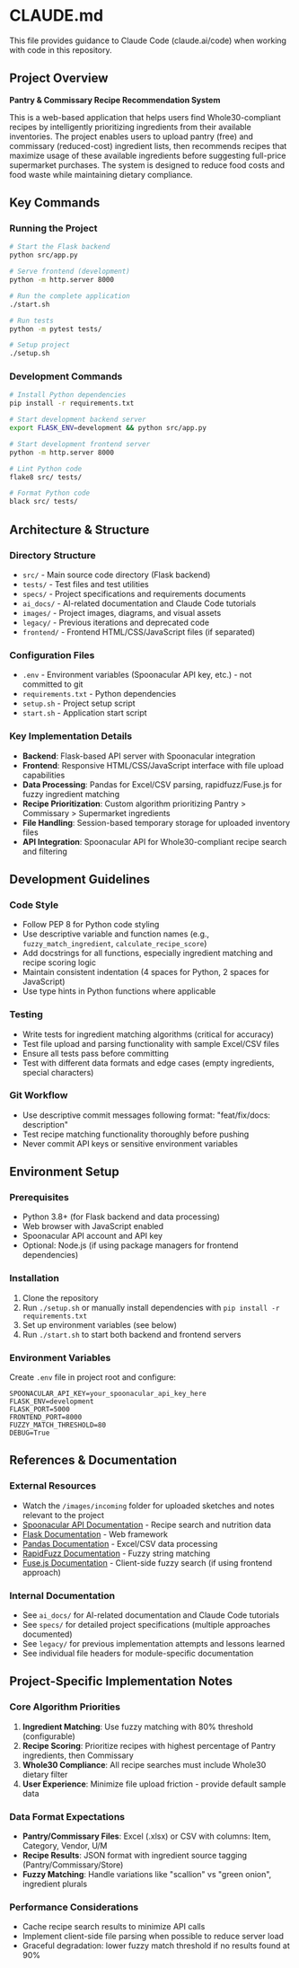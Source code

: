 # CLAUDE.md

This file provides guidance to Claude Code (claude.ai/code) when working with code in this repository.

## Project Overview

**Pantry & Commissary Recipe Recommendation System**

This is a web-based application that helps users find Whole30-compliant recipes by intelligently prioritizing ingredients from their available inventories. The project enables users to upload pantry (free) and commissary (reduced-cost) ingredient lists, then recommends recipes that maximize usage of these available ingredients before suggesting full-price supermarket purchases. The system is designed to reduce food costs and food waste while maintaining dietary compliance.

## Key Commands

### Running the Project

```bash
# Start the Flask backend
python src/app.py

# Serve frontend (development)
python -m http.server 8000

# Run the complete application
./start.sh

# Run tests
python -m pytest tests/

# Setup project
./setup.sh
```

### Development Commands

```bash
# Install Python dependencies
pip install -r requirements.txt

# Start development backend server
export FLASK_ENV=development && python src/app.py

# Start development frontend server
python -m http.server 8000

# Lint Python code
flake8 src/ tests/

# Format Python code
black src/ tests/
```

## Architecture & Structure

### Directory Structure
- `src/` - Main source code directory (Flask backend)
- `tests/` - Test files and test utilities
- `specs/` - Project specifications and requirements documents
- `ai_docs/` - AI-related documentation and Claude Code tutorials
- `images/` - Project images, diagrams, and visual assets
- `legacy/` - Previous iterations and deprecated code
- `frontend/` - Frontend HTML/CSS/JavaScript files (if separated)

### Configuration Files
- `.env` - Environment variables (Spoonacular API key, etc.) - not committed to git
- `requirements.txt` - Python dependencies
- `setup.sh` - Project setup script
- `start.sh` - Application start script

### Key Implementation Details
- **Backend**: Flask-based API server with Spoonacular integration
- **Frontend**: Responsive HTML/CSS/JavaScript interface with file upload capabilities  
- **Data Processing**: Pandas for Excel/CSV parsing, rapidfuzz/Fuse.js for fuzzy ingredient matching
- **Recipe Prioritization**: Custom algorithm prioritizing Pantry > Commissary > Supermarket ingredients
- **File Handling**: Session-based temporary storage for uploaded inventory files
- **API Integration**: Spoonacular API for Whole30-compliant recipe search and filtering

## Development Guidelines

### Code Style
- Follow PEP 8 for Python code styling
- Use descriptive variable and function names (e.g., `fuzzy_match_ingredient`, `calculate_recipe_score`)
- Add docstrings for all functions, especially ingredient matching and recipe scoring logic
- Maintain consistent indentation (4 spaces for Python, 2 spaces for JavaScript)
- Use type hints in Python functions where applicable

### Testing
- Write tests for ingredient matching algorithms (critical for accuracy)
- Test file upload and parsing functionality with sample Excel/CSV files
- Ensure all tests pass before committing
- Test with different data formats and edge cases (empty ingredients, special characters)

### Git Workflow
- Use descriptive commit messages following format: "feat/fix/docs: description"
- Test recipe matching functionality thoroughly before pushing
- Never commit API keys or sensitive environment variables

## Environment Setup

### Prerequisites
- Python 3.8+ (for Flask backend and data processing)
- Web browser with JavaScript enabled
- Spoonacular API account and API key
- Optional: Node.js (if using package managers for frontend dependencies)

### Installation
1. Clone the repository
2. Run `./setup.sh` or manually install dependencies with `pip install -r requirements.txt`
3. Set up environment variables (see below)
4. Run `./start.sh` to start both backend and frontend servers

### Environment Variables
Create `.env` file in project root and configure:
```
SPOONACULAR_API_KEY=your_spoonacular_api_key_here
FLASK_ENV=development
FLASK_PORT=5000
FRONTEND_PORT=8000
FUZZY_MATCH_THRESHOLD=80
DEBUG=True
```

## References & Documentation

### External Resources
- Watch the `/images/incoming` folder for uploaded sketches and notes relevant to the project
- [Spoonacular API Documentation](https://spoonacular.com/food-api) - Recipe search and nutrition data
- [Flask Documentation](https://flask.palletsprojects.com/) - Web framework
- [Pandas Documentation](https://pandas.pydata.org/docs/) - Excel/CSV data processing
- [RapidFuzz Documentation](https://maxbachmann.github.io/RapidFuzz/) - Fuzzy string matching
- [Fuse.js Documentation](https://fusejs.io/) - Client-side fuzzy search (if using frontend approach)

### Internal Documentation
- See `ai_docs/` for AI-related documentation and Claude Code tutorials
- See `specs/` for detailed project specifications (multiple approaches documented)
- See `legacy/` for previous implementation attempts and lessons learned
- See individual file headers for module-specific documentation

## Project-Specific Implementation Notes

### Core Algorithm Priorities
1. **Ingredient Matching**: Use fuzzy matching with 80% threshold (configurable)
2. **Recipe Scoring**: Prioritize recipes with highest percentage of Pantry ingredients, then Commissary
3. **Whole30 Compliance**: All recipe searches must include Whole30 dietary filter
4. **User Experience**: Minimize file upload friction - provide default sample data

### Data Format Expectations
- **Pantry/Commissary Files**: Excel (.xlsx) or CSV with columns: Item, Category, Vendor, U/M
- **Recipe Results**: JSON format with ingredient source tagging (Pantry/Commissary/Store)
- **Fuzzy Matching**: Handle variations like "scallion" vs "green onion", ingredient plurals

### Performance Considerations
- Cache recipe search results to minimize API calls
- Implement client-side file parsing when possible to reduce server load
- Graceful degradation: lower fuzzy match threshold if no results found at 90%